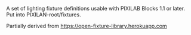 A set of lighting fixture definitions usable with PIXILAB Blocks 1.1 or later.
Put into PIXILAN-root/fixtures.

Partially derived from https://open-fixture-library.herokuapp.com
